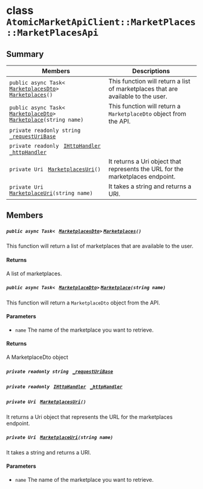 # class `AtomicMarketApiClient::MarketPlaces::MarketPlacesApi` 

## Summary

 Members                                | Descriptions                                
----------------------------------------|---------------------------------------------
`public async Task< ` [`MarketplacesDto`](AtomicMarketApiClient--MarketPlaces--MarketplacesDto.md)` > ` [`Marketplaces`](#class_atomic_market_api_client_1_1_market_places_1_1_market_places_api_1a233c2ba04477c9d19cb659a7f6904651)`()` | This function will return a list of marketplaces that are available to the user.
`public async Task< ` [`MarketplaceDto`](AtomicMarketApiClient--MarketPlaces--MarketplaceDto.md)` > ` [`Marketplace`](#class_atomic_market_api_client_1_1_market_places_1_1_market_places_api_1aed12921c2adfe0070a11a52a6093a1ea)`(string name)` | This function will return a `MarketplaceDto` object from the API.
`private readonly string ` [`_requestUriBase`](#class_atomic_market_api_client_1_1_market_places_1_1_market_places_api_1a1854c4909a1013a684af16fb52e8a387) | 
`private readonly ` [`IHttpHandler`](AtomicMarketApiClient.md)` ` [`_httpHandler`](#class_atomic_market_api_client_1_1_market_places_1_1_market_places_api_1a278528cd3027ee0a4ca8e04964f99674) | 
`private Uri ` [`MarketplacesUri`](#class_atomic_market_api_client_1_1_market_places_1_1_market_places_api_1aa1317eb8215268be5c8093cee07c5f53)`()` | It returns a Uri object that represents the URL for the marketplaces endpoint.
`private Uri ` [`MarketplaceUri`](#class_atomic_market_api_client_1_1_market_places_1_1_market_places_api_1a397cdf4c3cb7b066c6dd41a453e88ec0)`(string name)` | It takes a string and returns a URI.

## Members

##### `public async Task< ` [`MarketplacesDto`](AtomicMarketApiClient--MarketPlaces--MarketplacesDto.md)` > ` [`Marketplaces`](#class_atomic_market_api_client_1_1_market_places_1_1_market_places_api_1a233c2ba04477c9d19cb659a7f6904651)`()` 

This function will return a list of marketplaces that are available to the user.

#### Returns
A list of marketplaces.

##### `public async Task< ` [`MarketplaceDto`](AtomicMarketApiClient--MarketPlaces--MarketplaceDto.md)` > ` [`Marketplace`](#class_atomic_market_api_client_1_1_market_places_1_1_market_places_api_1aed12921c2adfe0070a11a52a6093a1ea)`(string name)` 

This function will return a `MarketplaceDto` object from the API.

#### Parameters
* `name` The name of the marketplace you want to retrieve.

#### Returns
A MarketplaceDto object

##### `private readonly string ` [`_requestUriBase`](#class_atomic_market_api_client_1_1_market_places_1_1_market_places_api_1a1854c4909a1013a684af16fb52e8a387) 

##### `private readonly ` [`IHttpHandler`](AtomicMarketApiClient.md)` ` [`_httpHandler`](#class_atomic_market_api_client_1_1_market_places_1_1_market_places_api_1a278528cd3027ee0a4ca8e04964f99674) 

##### `private Uri ` [`MarketplacesUri`](#class_atomic_market_api_client_1_1_market_places_1_1_market_places_api_1aa1317eb8215268be5c8093cee07c5f53)`()` 

It returns a Uri object that represents the URL for the marketplaces endpoint.

##### `private Uri ` [`MarketplaceUri`](#class_atomic_market_api_client_1_1_market_places_1_1_market_places_api_1a397cdf4c3cb7b066c6dd41a453e88ec0)`(string name)` 

It takes a string and returns a URI.

#### Parameters
* `name` The name of the marketplace you want to retrieve.

